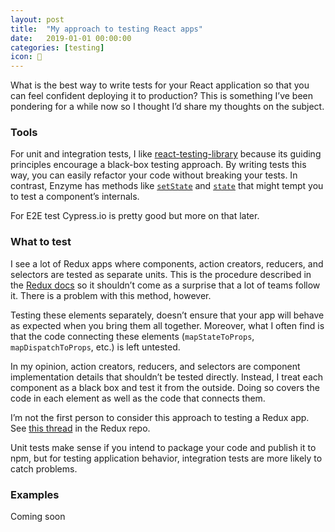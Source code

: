 ```yaml
---
layout: post
title:  "My approach to testing React apps"
date:   2019-01-01 00:00:00
categories: [testing]
icon: 🧠
---
```


What is the best way to write tests for your React application so that you can feel confident deploying it to production? This is something I’ve been pondering for a while now so I thought I’d share my thoughts on the subject.

### Tools
For unit and integration tests, I like [react-testing-library](https://github.com/kentcdodds/react-testing-library) because its guiding principles encourage a black-box testing approach. By writing tests this way, you can easily refactor your code without breaking your tests. In contrast, Enzyme has methods like [`setState`](https://airbnb.io/enzyme/docs/api/ReactWrapper/setState.html) and [`state`](https://airbnb.io/enzyme/docs/api/ReactWrapper/state.html) that might tempt you to test a component’s internals.

For E2E test Cypress.io is pretty good but more on that later.

### What to test
I see a lot of Redux apps where components, action creators, reducers, and selectors are tested as separate units. This is the procedure described in the [Redux docs](https://redux.js.org/recipes/writing-tests) so it shouldn’t come as a surprise that a lot of teams follow it. There is a problem with this method, however.

Testing these elements separately, doesn’t ensure that your app will behave as expected when you bring them all together. Moreover, what I often find is that the code connecting these elements (`mapStateToProps`, `mapDispatchToProps`, etc.) is left untested.

In my opinion, action creators, reducers, and selectors are component implementation details that shouldn’t be tested directly. Instead, I treat each component as a black box and test it from the outside. Doing so covers the code in each element as well as the code that connects them.

I’m not the first person to consider this approach to testing a Redux app. See [this thread](https://github.com/reduxjs/redux/issues/2179) in the Redux repo.

Unit tests make sense if you intend to package your code and publish it to npm, but for testing application behavior, integration tests are more likely to catch problems.

### Examples
Coming soon


